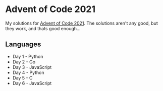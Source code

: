 # Advent of Code 2021

My solutions for [Advent of Code 2021](https://adventofcode.com/2021).
The solutions aren't any good, but they work, and thats good enough...

## Languages

* Day 1 - Python
* Day 2 - Go
* Day 3 - JavaScript
* Day 4 - Python
* Day 5 - C
* Day 6 - JavaScript

